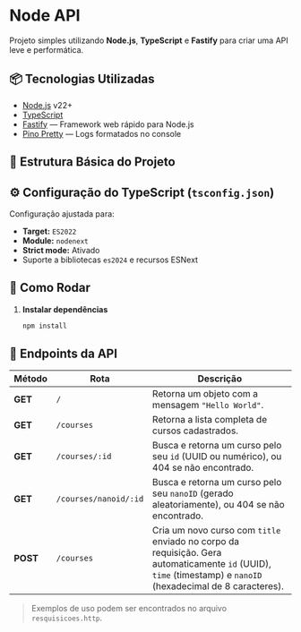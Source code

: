 # Node API 

Projeto simples utilizando **Node.js**, **TypeScript** e **Fastify** para criar uma API leve e performática.

## 📦 Tecnologias Utilizadas

- [Node.js](https://nodejs.org/) v22+
- [TypeScript](https://www.typescriptlang.org/)
- [Fastify](https://fastify.dev/) — Framework web rápido para Node.js
- [Pino Pretty](https://github.com/pinojs/pino-pretty) — Logs formatados no console

## 📂 Estrutura Básica do Projeto


## ⚙️ Configuração do TypeScript (`tsconfig.json`)
Configuração ajustada para:
- **Target:** `ES2022`
- **Module:** `nodenext`
- **Strict mode:** Ativado
- Suporte a bibliotecas `es2024` e recursos ESNext

## 🚀 Como Rodar

1. **Instalar dependências**
   ```bash
   npm install


## 📡 Endpoints da API

| Método | Rota                     | Descrição |
|--------|--------------------------|-----------|
| **GET** | `/`                      | Retorna um objeto com a mensagem `"Hello World"`. |
| **GET** | `/courses`               | Retorna a lista completa de cursos cadastrados. |
| **GET** | `/courses/:id`           | Busca e retorna um curso pelo seu `id` (UUID ou numérico), ou 404 se não encontrado. |
| **GET** | `/courses/nanoid/:id`    | Busca e retorna um curso pelo seu `nanoID` (gerado aleatoriamente), ou 404 se não encontrado. |
| **POST** | `/courses`              | Cria um novo curso com `title` enviado no corpo da requisição. Gera automaticamente `id` (UUID), `time` (timestamp) e `nanoID` (hexadecimal de 8 caracteres). |

> Exemplos de uso podem ser encontrados no arquivo `resquisicoes.http`.